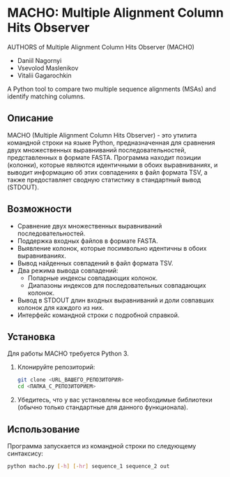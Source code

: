 # MACHO: Multiple Alignment Column Hits Observer

AUTHORS of Multiple Alignment Column Hits Observer (MACHO)
* Daniil Nagornyi
* Vsevolod Maslenikov
* Vitalii Gagarochkin

A Python tool to compare two multiple sequence alignments (MSAs) and identify matching columns.

## Описание

MACHO (Multiple Alignment Column Hits Observer) - это утилита командной строки на языке Python, предназначенная для сравнения двух множественных выравниваний последовательностей, представленных в формате FASTA. Программа находит позиции (колонки), которые являются идентичными в обоих выравниваниях, и выводит информацию об этих совпадениях в файл формата TSV, а также предоставляет сводную статистику в стандартный вывод (STDOUT).

## Возможности

* Сравнение двух множественных выравниваний последовательностей.
* Поддержка входных файлов в формате FASTA.
* Выявление колонок, которые посимвольно идентичны в обоих выравниваниях.
* Вывод найденных совпадений в файл формата TSV.
* Два режима вывода совпадений:
    * Попарные индексы совпадающих колонок.
    * Диапазоны индексов для последовательных совпадающих колонок.
* Вывод в STDOUT длин входных выравниваний и доли совпавших колонок для каждого из них.
* Интерфейс командной строки с подробной справкой.

## Установка

Для работы MACHO требуется Python 3.

1.  Клонируйте репозиторий:
    ```bash
    git clone <URL_ВАШЕГО_РЕПОЗИТОРИЯ>
    cd <ПАПКА_С_РЕПОЗИТОРИЕМ>
    ```
2.  Убедитесь, что у вас установлены все необходимые библиотеки (обычно только стандартные для данного функционала).

## Использование

Программа запускается из командной строки по следующему синтаксису:

```bash
python macho.py [-h] [-hr] sequence_1 sequence_2 out
